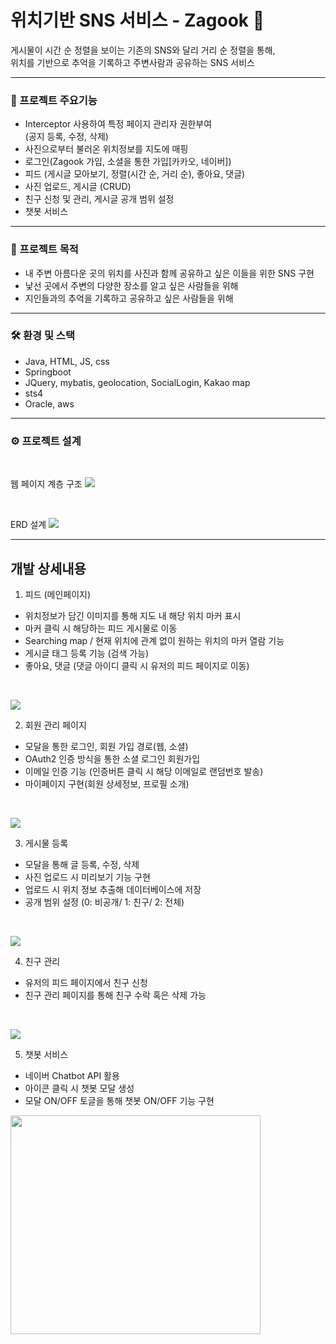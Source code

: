 # 위치기반 SNS 서비스 - Zagook 👣 

게시물이 시간 순 정렬을 보이는 기존의 SNS와 달리 거리 순 정렬을 통해,  
위치를 기반으로 추억을 기록하고 주변사람과 공유하는 SNS 서비스
  
---


### 🔖 프로젝트 주요기능
- Interceptor 사용하여 특정 페이지 관리자 권한부여  
  (공지 등록, 수정, 삭제)
- 사진으로부터 불러온 위치정보를 지도에 매핑
- 로그인(Zagook 가입, 소셜을 통한 가입[카카오, 네이버])
- 피드 (게시글 모아보기, 정렬(시간 순, 거리 순), 좋아요, 댓글)
- 사진 업로드, 게시글 (CRUD)
- 친구 신청 및 관리, 게시글 공개 범위 설정
- 챗봇 서비스

---

### 📌 프로젝트 목적
- 내 주변 아름다운 곳의 위치를 사진과 함께 공유하고 싶은 이들을 위한 SNS 구현
- 낯선 곳에서 주변의 다양한 장소를 알고 싶은 사람들을 위해
- 지인들과의 추억을 기록하고 공유하고 싶은 사람들을 위해
---


### 🛠 환경 및 스택
- Java, HTML, JS, css
- Springboot
- JQuery, mybatis, geolocation, SocialLogin, Kakao map
- sts4
- Oracle, aws 

---

### ⚙️ 프로젝트 설계
<br>

웹 페이지 계층 구조
![](img/계층구조1.png)

<br>

ERD 설계
![](img/erd.png)

---

## 개발 상세내용
1. 피드 (메인페이지)
- 위치정보가 담긴 이미지를 통해 지도 내 해당 위치 마커 표시
- 마커 클릭 시 해당하는 피드 게시물로 이동
- Searching map / 현재 위치에 관계 없이 원하는 위치의 마커 열람 기능
- 게시글 태그 등록 기능 (검색 가능)
- 좋아요, 댓글 (댓글 아이디 클릭 시 유저의 피드 페이지로 이동)
<br>

![](img/feed.png)
<br>



2. 회원 관리 페이지
- 모달을 통한 로그인, 회원 가입 경로(웹, 소셜)
- OAuth2 인증 방식을 통한 소셜 로그인 회원가입
- 이메일 인증 기능 (인증버튼 클릭 시 해당 이메일로 랜덤번호 발송)
- 마이페이지 구현(회원 상세정보, 프로필 소개)
<br>

![](img/login.png)
<br>

3. 게시물 등록
- 모달을 통해 글 등록, 수정, 삭제
- 사진 업로드 시 미리보기 기능 구현
- 업로드 시 위치 정보 추출해 데이터베이스에 저장
- 공개 범위 설정 (0: 비공개/ 1: 친구/ 2: 전체)
<br>

![](img/insert.png)
<br>

4. 친구 관리
- 유저의 피드 페이지에서 친구 신청
- 친구 관리 페이지를 통해 친구 수락 혹은 삭제 가능
<br>

![](img/friend.png)
<br>

5. 챗봇 서비스
- 네이버 Chatbot API 활용
- 아이콘 클릭 시 챗봇 모달 생성
- 모달 ON/OFF 토글을 통해 챗봇 ON/OFF 기능 구현

<p align="left"><img width="400" height="350"  src="img/chat.png"></p>

